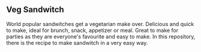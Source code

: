 ## Veg Sandwitch
World popular sandwitches get a vegetarian make over. Delicious and quick to make, ideal for brunch, snack, 
appetizer or meal. Great to make for parties as they are everyone's favourite and easy to make. In this 
repository, there is the recipe to make sandwitch in a very easy way.
